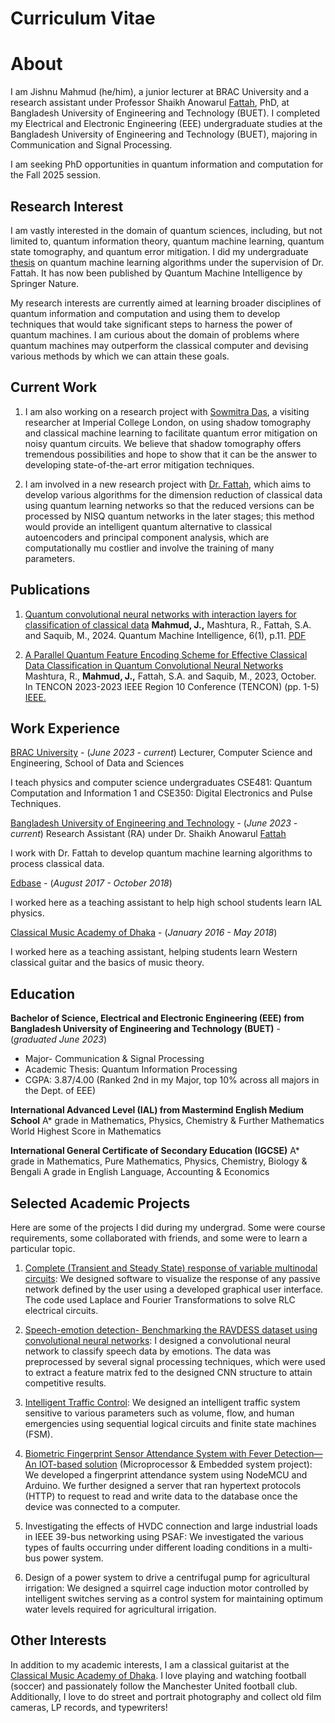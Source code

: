 # Curriculum Vitae


# About
I am Jishnu Mahmud (he/him), a junior lecturer at BRAC University and a research assistant under Professor Shaikh Anowarul [Fattah](https://eee.buet.ac.bd/people/faculty/dsaf), PhD, at Bangladesh University of Engineering and Technology (BUET). I completed my Electrical and Electronic Engineering (EEE) undergraduate studies at the Bangladesh University of Engineering and Technology (BUET), majoring in Communication and Signal Processing. 

I am seeking PhD opportunities in quantum information and computation for the Fall 2025 session.



## Research Interest
I am vastly interested in the domain of quantum sciences, including,  but not limited to, quantum information theory, quantum machine learning, quantum state tomography, and quantum error mitigation. I did my undergraduate [thesis](https://link.springer.com/article/10.1007/s42484-024-00145-4) on quantum machine learning algorithms under the supervision of Dr. Fattah. It has now been published by Quantum Machine Intelligence by Springer Nature. 

My research interests are currently aimed at learning broader disciplines of quantum information and computation and using them to develop techniques that would take significant steps to harness the power of quantum machines. I am curious about the domain of problems where quantum machines may outperform the classical computer and devising various methods by which we can attain these goals.



## Current Work

1. I am also working on a research project with [Sowmitra Das](https://scholar.google.com/citations?user=PMEfuyEAAAAJ&hl=en), a visiting researcher at Imperial College London, on using shadow tomography and classical machine learning to facilitate quantum error mitigation on noisy quantum circuits. We believe that shadow tomography offers tremendous possibilities and hope to show that it can be the answer to developing state-of-the-art error mitigation techniques.
   
2. I am involved in a new research project with [Dr. Fattah](https://scholar.google.com/citations?hl=en&user=qDG3vBUAAAAJ), which aims to develop various algorithms for the dimension reduction of classical data using quantum learning networks so that the reduced  versions can be processed by NISQ quantum networks in the later stages; this method would provide an intelligent quantum alternative to classical autoencoders and principal component analysis, which are computationally mu   costlier and involve the training of many parameters.


     

## Publications

1. [Quantum convolutional neural networks with interaction layers for classification of classical data](https://link.springer.com/article/10.1007/s42484-024-00145-4)
**Mahmud, J.,** Mashtura, R., Fattah, S.A. and Saquib, M., 2024. Quantum Machine Intelligence, 6(1), p.11. [PDF](https://arxiv.org/pdf/2307.11792)

2. [A Parallel Quantum Feature Encoding Scheme for Effective Classical Data Classification in Quantum Convolutional Neural Networks](https://ieeexplore.ieee.org/abstract/document/10322543)
Mashtura, R., **Mahmud, J.,** Fattah, S.A. and Saquib, M., 2023, October. In TENCON 2023-2023 IEEE Region 10 Conference (TENCON) (pp. 1-5) [IEEE.](https://ieeexplore.ieee.org/abstract/document/10322543) 




## Work Experience

[BRAC University](https://cse.sds.bracu.ac.bd/faculty_profile/87/jishnu_mahmud) - (_June 2023 - current_)
Lecturer, Computer Science and Engineering, School of Data and Sciences 

I teach physics and computer science undergraduates CSE481: Quantum Computation and Information 1 and CSE350: Digital Electronics and Pulse Techniques. 


[Bangladesh University of Engineering and Technology](https://www.buet.ac.bd/web/#/) - (_June 2023 - current_)
Research Assistant (RA) under Dr. Shaikh Anowarul [Fattah](https://eee.buet.ac.bd/people/faculty/dsaf)

I work with Dr. Fattah to develop quantum machine learning algorithms to process classical data.


[Edbase](https://edbaseprofessionals.com/) - (_August 2017 - October 2018_)

I worked here as a teaching assistant to help high school students learn IAL physics.


[Classical Music Academy of Dhaka](https://www.youtube.com/watch?v=k_fRFAgh3mk) - (_January 2016 - May 2018_)

I worked here as a teaching assistant, helping students learn Western classical guitar and the basics of music theory.



## Education

**Bachelor of Science, Electrical and Electronic Engineering (EEE) from Bangladesh University of Engineering and Technology (BUET)** - (_graduated June 2023_)

- Major- Communication & Signal Processing
- Academic Thesis: Quantum Information Processing
- CGPA: 3.87/4.00 (Ranked 2nd in my Major, top 10% across all majors in the Dept. of EEE)

**International Advanced Level (IAL) from Mastermind English Medium School**
A* grade in Mathematics, Physics, Chemistry & Further Mathematics
World Highest Score in Mathematics

**International General Certificate of Secondary Education (IGCSE)** 
A* grade in Mathematics, Pure Mathematics, Physics, Chemistry, Biology & Bengali
A grade in English Language, Accounting & Economics



## Selected Academic Projects

Here are some of the projects I did during my undergrad. Some were course requirements, some collaborated with friends, and some were to learn a particular topic.

1. [Complete (Transient and Steady State) response of variable multinodal circuits](https://github.com/chacconed/Complete-Transient-and-Steady-State-response-of-variable-multinodal-circuits): We designed software to visualize the response of any passive network defined by the user using a developed graphical user interface. The code used Laplace and   Fourier Transformations to solve RLC electrical circuits.

2. [Speech-emotion detection- Benchmarking the RAVDESS dataset using convolutional neural networks](https://github.com/chacconed/Speech-Emotion-Recognition-on-Ravdess): I designed a convolutional neural network to classify speech data by emotions. The data was preprocessed by several signal processing techniques, which were used to extract a feature matrix fed to the designed CNN structure to attain competitive results.

4. [Intelligent Traffic Control](https://github.com/chacconed/Intelligent-Traffic-Control-a-DLD-project): We designed an intelligent traffic system sensitive to various parameters such as volume, flow, and human emergencies using sequential logical circuits and finite state machines (FSM).

5. [Biometric Fingerprint Sensor Attendance System with Fever Detection—An IOT-based solution](https://github.com/chacconed/IOT-based-Fingerprint-system-Poject-) (Microprocessor & Embedded system project): We developed a fingerprint attendance system using NodeMCU and Arduino. We further designed a server that ran hypertext protocols (HTTP) to request to read and write data to the database once the device was connected to a computer.

6. Investigating the effects of HVDC connection and large industrial loads in IEEE 39-bus networking using PSAF: We investigated the various types of faults occurring under different loading conditions in a multi-bus power system.

7. Design of a power system to drive a centrifugal pump for agricultural irrigation: We designed a squirrel cage induction motor controlled by intelligent switches serving as a control system for maintaining optimum water levels required for 
agricultural irrigation.




## Other Interests

In addition to my academic interests, I am a classical guitarist at the [Classical Music Academy of Dhaka](https://www.youtube.com/c/ClassicalMusicAcademyofDhaka). I love playing and watching football (soccer) and passionately follow the Manchester United football club. Additionally, I love to do street and portrait photography and collect old film cameras, LP records, and typewriters!


